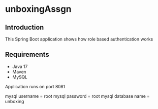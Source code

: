 # unboxingAssgn

## Introduction
This Spring Boot application shows how role based authentication works

## Requirements
- Java 17
- Maven
- MySQL

Application runs on port 8081

mysql username = root
mysql password = root
mysql database name = unboxing

